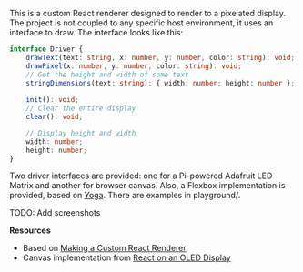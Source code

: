 This is a custom React renderer designed to render to a pixelated display. The project is not coupled to any specific host environment,
it uses an interface to draw. The interface looks like this:

```ts
interface Driver {
    drawText(text: string, x: number, y: number, color: string): void;
    drawPixel(x: number, y: number, color: string): void;
    // Get the height and width of some text
    stringDimensions(text: string): { width: number; height: number };
    
    init(): void;
    // Clear the entire display
    clear(): void;

    // Display height and width
    width: number;
    height: number;
}
```
Two driver interfaces are provided: one for a Pi-powered Adafruit LED Matrix and another for browser canvas.
Also, a Flexbox implementation is provided, based on [Yoga](https://github.com/facebook/yoga). There are examples in playground/.

TODO: Add screenshots


**Resources**

* Based on [Making a Custom React Renderer](https://github.com/nitin42/Making-a-custom-React-renderer/blob/master/part-one.md)
* Canvas implementation from [React on an OLED Display](https://github.com/doodlewind/react-ssd1306/blob/master/docs/tutorial.md)
